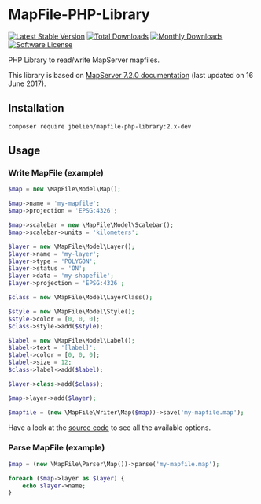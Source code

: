 # MapFile-PHP-Library

[![Latest Stable Version](https://poser.pugx.org/jbelien/mapfile-php-library/v/stable)](https://packagist.org/packages/jbelien/mapfile-php-library)
[![Total Downloads](https://poser.pugx.org/jbelien/mapfile-php-library/downloads)](https://packagist.org/packages/jbelien/mapfile-php-library)
[![Monthly Downloads](https://poser.pugx.org/jbelien/mapfile-php-library/d/monthly.png)](https://packagist.org/packages/jbelien/mapfile-php-library)
[![Software License](https://img.shields.io/badge/license-GPL--2.0-brightgreen.svg)](LICENSE)

PHP Library to read/write MapServer mapfiles.

This library is based on [MapServer 7.2.0 documentation](https://mapserver.org/mapfile/) (last updated on 16 June 2017).

## Installation

```
composer require jbelien/mapfile-php-library:2.x-dev
```

## Usage

### Write MapFile (example)

```php
$map = new \MapFile\Model\Map();

$map->name = 'my-mapfile';
$map->projection = 'EPSG:4326';

$map->scalebar = new \MapFile\Model\Scalebar();
$map->scalebar->units = 'kilometers';

$layer = new \MapFile\Model\Layer();
$layer->name = 'my-layer';
$layer->type = 'POLYGON';
$layer->status = 'ON';
$layer->data = 'my-shapefile';
$layer->projection = 'EPSG:4326';

$class = new \MapFile\Model\LayerClass();

$style = new \MapFile\Model\Style();
$style->color = [0, 0, 0];
$class->style->add($style);

$label = new \MapFile\Model\Label();
$label->text = '[label]';
$label->color = [0, 0, 0];
$label->size = 12;
$class->label->add($label);

$layer->class->add($class);

$map->layer->add($layer);

$mapfile = (new \MapFile\Writer\Map($map))->save('my-mapfile.map');
```

Have a look at the [source code](https://github.com/jbelien/MapFile-PHP-Library/tree/master/src/Model) to see all the available options.

### Parse MapFile (example)

```php
$map = (new \MapFile\Parser\Map())->parse('my-mapfile.map');

foreach ($map->layer as $layer) {
    echo $layer->name;
}
```
